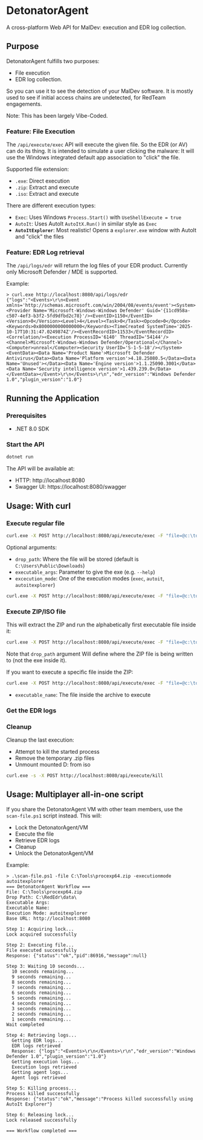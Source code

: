 # DetonatorAgent

A cross-platform Web API for MalDev: execution and EDR log collection.


## Purpose

DetonatorAgent fulfills two purposes: 

* File execution
* EDR log collection. 

So you can use it to see the detection of your MalDev software. It is mostly
used to see if initial access chains are undetected, for RedTeam engagements.

Note: This has been largely Vibe-Coded.


### Feature: File Execution

The `/api/execute/exec` API will execute the given file. So the EDR (or AV) can do its thing.
It is intended to simulate a user clicking the malware: It will use the Windows integrated
default app association to "click" the file.

Supported file extension: 
* `.exe`: Direct execution
* `.zip`: Extract and execute
* `.iso`: Extract and execute

There are different execution types: 
* `Exec`: Uses Windows `Process.Start()` with `UseShellExecute = true`
* `AutoIt`:  Uses AutoIt `AutoItX.Run()` in similar style as `Exec`
* **`AutoItExplorer`**: Most realistic! Opens a `explorer.exe` window with AutoIt and "click" the files


### Feature: EDR Log retrieval

The `/api/logs/edr` will return the log files of your EDR product. 
Currently only Microsoft Defender / MDE is supported. 

Example:
```
> curl.exe http://localhost:8080/api/logs/edr                                                        
{"logs":"<Events>\r\n<Event xmlns='http://schemas.microsoft.com/win/2004/08/events/event'><System><Provider Name='Microsoft-Windows-Windows Defender' Guid='{11cd958a-c507-4ef3-b3f2-5fd9dfbd2c78}'/><EventID>1150</EventID><Version>0</Version><Level>4</Level><Task>0</Task><Opcode>0</Opcode><Keywords>0x8000000000000000</Keywords><TimeCreated SystemTime='2025-10-17T10:31:47.0249874Z'/><EventRecordID>11533</EventRecordID><Correlation/><Execution ProcessID='6140' ThreadID='54144'/><Channel>Microsoft-Windows-Windows Defender/Operational</Channel><Computer>unreal</Computer><Security UserID='S-1-5-18'/></System><EventData><Data Name='Product Name'>Microsoft Defender Antivirus</Data><Data Name='Platform version'>4.18.25080.5</Data><Data Name='Unused'></Data><Data Name='Engine version'>1.1.25090.3001</Data><Data Name='Security intelligence version'>1.439.239.0</Data></EventData></Event>\r\n</Events>\r\n","edr_version":"Windows Defender 1.0","plugin_version":"1.0"}
```



## Running the Application

### Prerequisites
- .NET 8.0 SDK

### Start the API
```powershell
dotnet run
```

The API will be available at:
- HTTP: http://localhost:8080
- Swagger UI: https://localhost:8080/swagger


## Usage: With curl

### Execute regular file

```bash
curl.exe -X POST http://localhost:8080/api/execute/exec -F "file=@c:\tools\procexp64.exe"
```

Optional arguments:
* `drop_path`: Where the file will be stored (default is `C:\Users\Public\Downloads`)
* `executable_args`: Parameter to give the exe (e.g. `--help`)
* `excecution_mode`: One of the execution modes (`exec`, `autoit`, `autoitexplorer`)


```bash
curl.exe -X POST http://localhost:8080/api/execute/exec -F "file=@c:\tools\procexp64.exe" -F "drop_path=C:\temp\" -F "executable_args=--help" -F "execution_mode=autoitexplorer"
```


### Execute ZIP/ISO file

This will extract the ZIP and run the alphabetically first executable file inside it:

```bash
curl.exe -X POST http://localhost:8080/api/execute/exec -F "file=@c:\tools\procexp64.zip"
```

Note that `drop_path` argument Will define where the ZIP file is being written to (not the exe inside it).

If you want to execute a specific file inside the ZIP:
```bash
curl.exe -X POST http://localhost:8080/api/execute/exec -F "file=@c:\tools\procexp64.zip" -F "executable_name=procexp64.exe"
```

* `executable_name`: The file inside the archive to execute



### Get the EDR logs


### Cleanup

Cleanup the last execution: 
* Attempt to kill the started process
* Remove the temporary .zip files
* Unmount mounted D: from iso

```bash
curl.exe -s -X POST http://localhost:8080/api/execute/kill 
```


## Usage: Multiplayer all-in-one script

If you share the DetonatorAgent VM with other team members, use the `scan-file.ps1`
script instead. This will: 
* Lock the DetonatorAgent/VM
* Execute the file
* Retrieve EDR logs
* Cleanup
* Unlock the DetonatorAgent/VM

Example:
```
> .\scan-file.ps1 -file C:\Tools\procexp64.zip -executionmode autoitexplorer
=== DetonatorAgent Workflow ===
File: C:\Tools\procexp64.zip
Drop Path: C:\RedEdr\data\
Executable Args:
Executable Name:
Execution Mode: autoitexplorer
Base URL: http://localhost:8080

Step 1: Acquiring lock...
Lock acquired successfully

Step 2: Executing file...
File executed successfully
Response: {"status":"ok","pid":86916,"message":null}

Step 3: Waiting 10 seconds...
  10 seconds remaining...
  9 seconds remaining...
  8 seconds remaining...
  7 seconds remaining...
  6 seconds remaining...
  5 seconds remaining...
  4 seconds remaining...
  3 seconds remaining...
  2 seconds remaining...
  1 seconds remaining...
Wait completed

Step 4: Retrieving logs...
  Getting EDR logs...
  EDR logs retrieved
  Response: {"logs":"<Events>\r\n</Events>\r\n","edr_version":"Windows Defender 1.0","plugin_version":"1.0"}
  Getting execution logs...
  Execution logs retrieved
  Getting agent logs...
  Agent logs retrieved

Step 5: Killing process...
Process killed successfully
Response: {"status":"ok","message":"Process killed successfully using AutoIt Explorer"}

Step 6: Releasing lock...
Lock released successfully

=== Workflow completed ===
```

